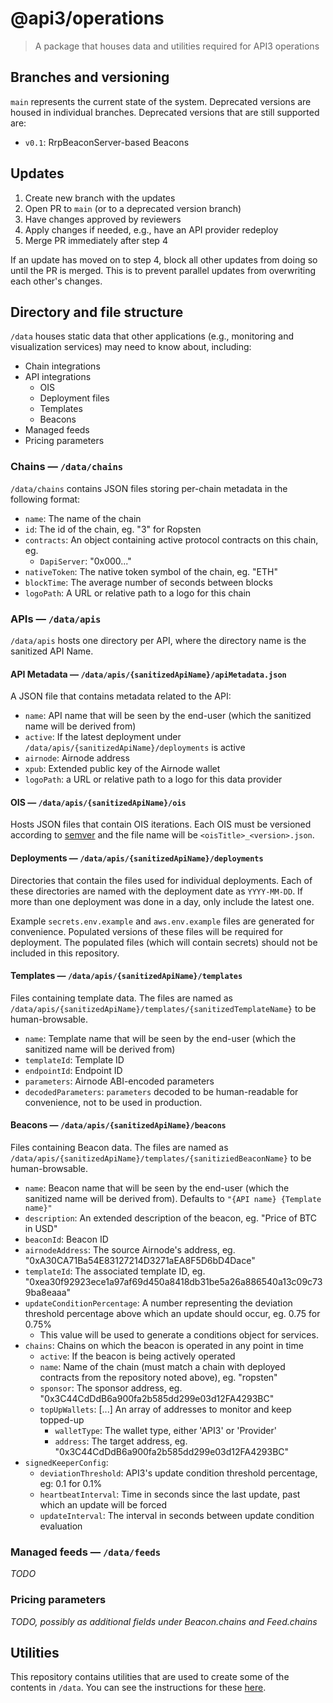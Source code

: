 # @api3/operations

> A package that houses data and utilities required for API3 operations

## Branches and versioning

`main` represents the current state of the system. Deprecated versions are housed in individual branches. Deprecated
versions that are still supported are:

- `v0.1`: RrpBeaconServer-based Beacons

## Updates

1. Create new branch with the updates
2. Open PR to `main` (or to a deprecated version branch)
3. Have changes approved by reviewers
4. Apply changes if needed, e.g., have an API provider redeploy
5. Merge PR immediately after step 4

If an update has moved on to step 4, block all other updates from doing so until the PR is merged. This is to prevent
parallel updates from overwriting each other's changes.

## Directory and file structure

`/data` houses static data that other applications (e.g., monitoring and visualization services) may need to know about,
including:

- Chain integrations
- API integrations
  - OIS
  - Deployment files
  - Templates
  - Beacons
- Managed feeds
- Pricing parameters

### Chains — `/data/chains`

`/data/chains` contains JSON files storing per-chain metadata in the following format:

- `name`: The name of the chain
- `id`: The id of the chain, eg. "3" for Ropsten
- `contracts`: An object containing active protocol contracts on this chain, eg.
  - `DapiServer`: "0x000..."
- `nativeToken`: The native token symbol of the chain, eg. "ETH"
- `blockTime`: The average number of seconds between blocks
- `logoPath`: A URL or relative path to a logo for this chain

### APIs — `/data/apis`

`/data/apis` hosts one directory per API, where the directory name is the sanitized API Name.

#### API Metadata — `/data/apis/{sanitizedApiName}/apiMetadata.json`

A JSON file that contains metadata related to the API:

- `name`: API name that will be seen by the end-user (which the sanitized name will be derived from)
- `active`: If the latest deployment under `/data/apis/{sanitizedApiName}/deployments` is active
- `airnode`: Airnode address
- `xpub`: Extended public key of the Airnode wallet
- `logoPath`: a URL or relative path to a logo for this data provider

#### OIS — `/data/apis/{sanitizedApiName}/ois`

Hosts JSON files that contain OIS iterations. Each OIS must be versioned according to [semver](https://semver.org/) and
the file name will be `<oisTitle>_<version>.json`.

#### Deployments — `/data/apis/{sanitizedApiName}/deployments`

Directories that contain the files used for individual deployments. Each of these directories are named with the
deployment date as `YYYY-MM-DD`. If more than one deployment was done in a day, only include the latest one.

Example `secrets.env.example` and `aws.env.example` files are generated for convenience. Populated versions of these
files will be required for deployment. The populated files (which will contain secrets) should not be included in this
repository.

#### Templates — `/data/apis/{sanitizedApiName}/templates`

Files containing template data. The files are named as `/data/apis/{sanitizedApiName}/templates/{sanitizedTemplateName}`
to be human-browsable.

- `name`: Template name that will be seen by the end-user (which the sanitized name will be derived from)
- `templateId`: Template ID
- `endpointId`: Endpoint ID
- `parameters`: Airnode ABI-encoded parameters
- `decodedParameters`: `parameters` decoded to be human-readable for convenience, not to be used in production.

#### Beacons — `/data/apis/{sanitizedApiName}/beacons`

Files containing Beacon data. The files are named as `/data/apis/{sanitizedApiName}/templates/{sanitiziedBeaconName}` to
be human-browsable.

- `name`: Beacon name that will be seen by the end-user (which the sanitized name will be derived from). Defaults to
  `"{API name} {Template name}"`
- `description`: An extended description of the beacon, eg. "Price of BTC in USD"
- `beaconId`: Beacon ID
- `airnodeAddress`: The source Airnode's address, eg. "0xA30CA71Ba54E83127214D3271aEA8F5D6bD4Dace"
- `templateId`: The associated template ID, eg. "0xea30f92923ece1a97af69d450a8418db31be5a26a886540a13c09c739ba8eaaa"
- `updateConditionPercentage`: A number representing the deviation threshold percentage above which an update should
  occur, eg. 0.75 for 0.75%
  - This value will be used to generate a conditions object for services.
- `chains`: Chains on which the beacon is operated in any point in time
  - `active`: If the beacon is being actively operated
  - `name`: Name of the chain (must match a chain with deployed contracts from the repository noted above), eg.
    "ropsten"
  - `sponsor`: The sponsor address, eg. "0x3C44CdDdB6a900fa2b585dd299e03d12FA4293BC"
  - `topUpWallets`: [...] An array of addresses to monitor and keep topped-up
    - `walletType`: The wallet type, either 'API3' or 'Provider'
    - `address`: The target address, eg. "0x3C44CdDdB6a900fa2b585dd299e03d12FA4293BC"
- `signedKeeperConfig`:
  - `deviationThreshold`: API3's update condition threshold percentage, eg: 0.1 for 0.1%
  - `heartbeatInterval`: Time in seconds since the last update, past which an update will be forced
  - `updateInterval`: The interval in seconds between update condition evaluation

### Managed feeds — `/data/feeds`

_TODO_

### Pricing parameters

_TODO, possibly as additional fields under Beacon.chains and Feed.chains_

## Utilities

This repository contains utilities that are used to create some of the contents in `/data`. You can see the instructions
for these [here](./UTILITIES.MD).
